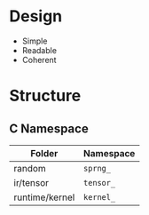 # Design

* Simple
* Readable
* Coherent

# Structure

## C Namespace

| Folder          | Namespace   |
| --------------- | ----------- |
| random          | `sprng_`    |
| ir/tensor       | `tensor_`  |
| runtime/kernel  | `kernel_`  |

